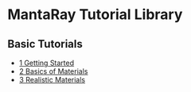 # MantaRay Tutorial Library

## Basic Tutorials
* [1 Getting Started](1_getting_started/1_getting_started.md)
* [2 Basics of Materials](2_basics_of_materials/2_basics_of_materials.md)
* [3 Realistic Materials](3_realistic_materials/3_realistic_materials.md)
